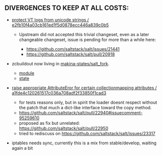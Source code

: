 DIVERGENCES TO KEEP AT ALL COSTS:
----------------------------------

- [protect VT logs from unicode strings / e2fb10f4a03cb161ed1f5d0878ecc446a839c0b5](https://github.com/makinacorpus/salt/commit/e2fb10f4a03cb161ed1f5d0878ecc446a839c0b5)

    - Upstream did not accepted this trivial changeset, even as a later changeable changeset, issue is pending for more than a while here:

        - https://github.com/saltstack/salt/issues/21441
        - https://github.com/saltstack/salt/pull/20918

- zcbuildout now living in [makina-states/salt_fork](https://github.com/makinacorpus/makina-states/tree/master/salt_fork).

    - [module](https://github.com/makinacorpus/makina-states/blob/master/salt_fork/modules/zcbuildout.py)
    - [state](https://github.com/makinacorpus/makina-states/blob/master/salt_fork/states/zcbuildout.py)


- [raise appropriate AttributeEror for certain collectionmapping attributes / a1fde4c120261517c036a708adf2f33850f1cad3](https://github.com/makinacorpus/salt/commit/a1fde4c120261517c036a708adf2f33850f1cad3)

    - for tests reasons only, but in spirit the loader doesnt respect without the patch that much a dict-like interface toward the copy method.
    - https://github.com/saltstack/salt/pull/22940#issuecomment-95259610
    - proposed as fix but unrelated: https://github.com/saltstack/salt/pull/22950
    - tried to rediscuss on https://github.com/saltstack/salt/issues/23317

- iptables needs sync, currently this is a mix from stable/develop, waiting again a bit
